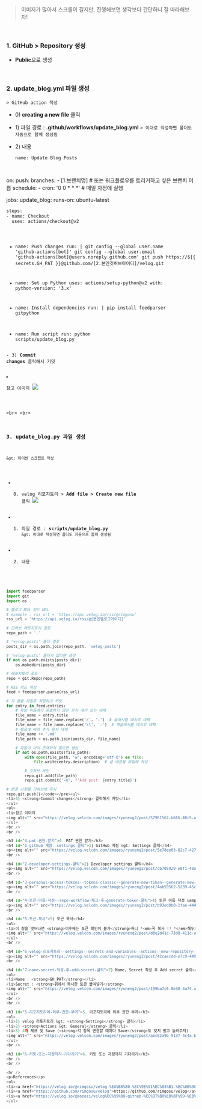 <blockquote>
<p>이미지가 많아서 스크롤이 길지만, 진행해보면 생각보다 간단하니 잘 따라해보자!</p>
</blockquote>
<br />

<h3 id="1-github--repository-생성">1. GitHub &gt; Repository 생성</h3>
<ul>
<li><strong>Public</strong>으로 생성
<img alt="" src="https://velog.velcdn.com/images/ryuneng2/post/f7b72374-1b81-4349-a0fa-447bf61207c4/image.png" />
<img alt="" src="https://velog.velcdn.com/images/ryuneng2/post/1e54ab49-99ff-4a77-a12b-7ed652bfa6c5/image.png" /></li>
</ul>
<br />

<h3 id="2-update_blogyml-파일-생성">2. update_blog.yml 파일 생성</h3>
<p><code>&gt; GitHub action 작성</code></p>
<ul>
<li>0) <strong>creating a new file</strong> 클릭
<img alt="" src="https://velog.velcdn.com/images/ryuneng2/post/3acc5241-bf67-431a-a21d-d388784cf255/image.png" /></li>
</ul>
<ul>
<li>1) 파일 경로 : <strong>.github/workflows/update_blog.yml</strong>
<code>&gt; 이대로 작성하면 폴더도 자동으로 함께 생성됨</code></li>
</ul>
<ul>
<li>2) 내용<pre><code class="language-yml">name: Update Blog Posts

</code></pre>
</li>
</ul>
<p>on:
  push:
      branches:
        - [1.브랜치명]  # 또는 워크플로우를 트리거하고 싶은 브랜치 이름
  schedule:
    - cron: '0 0 * * *'  # 매일 자정에 실행</p>
<p>jobs:
  update_blog:
    runs-on: ubuntu-latest</p>
<pre><code>steps:
- name: Checkout
  uses: actions/checkout@v2

- name: Push changes
  run: |
    git config --global user.name 'github-actions[bot]'
    git config --global user.email 'github-actions[bot]@users.noreply.github.com'
    git push https://${{ secrets.GH_PAT }}@github.com/[2.본인깃허브아이디]/velog.git

- name: Set up Python
  uses: actions/setup-python@v2
  with:
    python-version: '3.x'

- name: Install dependencies
  run: |
    pip install feedparser gitpython

- name: Run script
  run: python scripts/update_blog.py</code></pre><pre><code>- 3) **Commit changes** 클릭해서 커밋


- 참고 이미지
![](https://velog.velcdn.com/images/ryuneng2/post/c7aa3e0f-2658-4c10-b51a-b291e035ceb4/image.png)

&lt;br&gt;
&lt;br&gt;

### 3. update_blog.py 파일 생성
`&gt; 파이썬 스크립트 작성`
- 0) velog 리포지토리 &gt; **Add file &gt; Create new file** 클릭
![](https://velog.velcdn.com/images/ryuneng2/post/9e2bbd3c-d444-4f16-b620-c54f80a2bc72/image.png)


- 1) 파일 경로 : **scripts/update_blog.py**
  `&gt; 이대로 작성하면 폴더도 자동으로 함께 생성됨`


- 2) 내용
```py
import feedparser
import git
import os

# 벨로그 RSS 피드 URL
# example : rss_url = 'https://api.velog.io/rss/@rimgosu'
rss_url = 'https://api.velog.io/rss/@[본인벨로그아이디]'

# 깃허브 레포지토리 경로
repo_path = '.'

# 'velog-posts' 폴더 경로
posts_dir = os.path.join(repo_path, 'velog-posts')

# 'velog-posts' 폴더가 없다면 생성
if not os.path.exists(posts_dir):
    os.makedirs(posts_dir)

# 레포지토리 로드
repo = git.Repo(repo_path)

# RSS 피드 파싱
feed = feedparser.parse(rss_url)

# 각 글을 파일로 저장하고 커밋
for entry in feed.entries:
    # 파일 이름에서 유효하지 않은 문자 제거 또는 대체
    file_name = entry.title
    file_name = file_name.replace('/', '-')  # 슬래시를 대시로 대체
    file_name = file_name.replace('\\', '-')  # 백슬래시를 대시로 대체
    # 필요에 따라 추가 문자 대체
    file_name += '.md'
    file_path = os.path.join(posts_dir, file_name)

    # 파일이 이미 존재하지 않으면 생성
    if not os.path.exists(file_path):
        with open(file_path, 'w', encoding='utf-8') as file:
            file.write(entry.description)  # 글 내용을 파일에 작성

        # 깃허브 커밋
        repo.git.add(file_path)
        repo.git.commit('-m', f'Add post: {entry.title}')

# 변경 사항을 깃허브에 푸시
repo.git.push()</code></pre><ul>
<li>3) <strong>Commit changes</strong> 클릭해서 커밋</li>
</ul>
<ul>
<li>참고 이미지
<img alt="" src="https://velog.velcdn.com/images/ryuneng2/post/57961562-b666-40c5-a50f-38a3d25698ab/image.png" /></li>
</ul>
<br />
<br />

<h3 id="4-pat-권한-받기">4. PAT 권한 받기</h3>
<h4 id="1-github-계정--settings-클릭">1) GitHub 계정 &gt; Settings 클릭</h4>
<p><img alt="" src="https://velog.velcdn.com/images/ryuneng2/post/5e78ee03-82c7-4279-a142-855cc8f8dc30/image.png" /></p>
<br />

<h4 id="2-developer-settings-클릭">2) Developer settings 클릭</h4>
<p><img alt="" src="https://velog.velcdn.com/images/ryuneng2/post/cb705929-e8f1-48ab-a0e3-02dda86a0bf1/image.png" /></p>
<br />

<h4 id="3-personal-access-tokens--tokens-classic--generate-new-token--generate-new-token-classic-클릭">3) Personal access tokens &gt; Tokens (classic) &gt; Generate new token &gt; Generate new token (classic) 클릭</h4>
<p><img alt="" src="https://velog.velcdn.com/images/ryuneng2/post/4ab59562-5239-45c1-9f64-f057cdc4d12c/image.png" /></p>
<br />

<h4 id="4-토큰-이름-작성--repo-workflow-체크-후-generate-token-클릭">4) 토큰 이름 작성 &amp; repo, workflow 체크 후 Generate token 클릭</h4>
<p><img alt="" src="https://velog.velcdn.com/images/ryuneng2/post/b93ed0b0-1fae-4444-8c19-443776180495/image.png" /></p>
<br />

<h4 id="5-토큰-복사">5) 토큰 복사</h4>
<ul>
<li>이 창을 벗어나면 <strong>이후에는 토큰 확인이 불가</strong>하니 *<em>꼭 복사 !! *</em>해두기
<img alt="" src="https://velog.velcdn.com/images/ryuneng2/post/d8e2d41c-73d8-411c-a463-d924f0d929cd/image.png" /></li>
</ul>
<br />

<h4 id="6-velog-리포지토리--settings--secrets-and-variables--actions--new-repository-secret-클릭">6) velog 리포지토리 &gt; Settings &gt; Secrets and Variables &gt; Actions &gt; New repository secret 클릭</h4>
<p><img alt="" src="https://velog.velcdn.com/images/ryuneng2/post/42caecdd-e7c9-4490-9450-f9f4e0b40360/image.png" /></p>
<br />

<h4 id="7-name-secret-작성-후-add-secret-클릭">7) Name, Secret 작성 후 Add secret 클릭</h4>
<ul>
<li>Name : <strong>GH_PAT</strong></li>
<li>Secret : <strong>위에서 복사한 토큰 붙여넣기</strong>
<img alt="" src="https://velog.velcdn.com/images/ryuneng2/post/199ba7c6-8e30-4a74-a82e-eb9add3607f2/image.png" /></li>
</ul>
<br />
<br />

<h3 id="5-리포지토리에-외부-권한-부여">5. 리포지토리에 외부 권한 부여</h3>
<ul>
<li>1) velog 리포지토리 &gt; <strong>Settings</strong> 클릭</li>
<li>2) <strong>Actions &gt; General</strong> 클릭</li>
<li>3) 4개 체크 및 Save (<strong>각 항목 변경할 때마다 Save</strong>도 잊지 말고 눌러주자)
<img alt="" src="https://velog.velcdn.com/images/ryuneng2/post/abc62a9b-9137-4c4a-b774-3a7755862460/image.png" /></li>
</ul>
<br />

<h3 id="6-커밋-또는-자정까지-기다리기">6. 커밋 또는 자정까지 기다리기</h3>
<br />
<br />

<hr />
<p>References</p>
<ul>
<li><a href="https://velog.io/@rimgosu/velog-%EA%B8%80-%EC%9E%91%EC%84%B1-%EC%8B%9C-%EC%9E%90%EB%8F%99%EC%9C%BC%EB%A1%9C-github%EC%97%90-%EC%BB%A4%EB%B0%8B%ED%95%98%EA%B8%B0?utm_source=oneoneone">https://velog.io/@rimgosu/velog</a></li>
<li><a href="https://github.com/rimgosu/velog">https://github.com/rimgosu/velog</a></li>
<li><a href="https://velog.io/@sooozi/velog%EC%99%80-github-%EC%97%B0%EB%8F%99-%EB%B2%A8%EB%A1%9C%EA%B7%B8-%EA%B8%80%EC%93%B0%EA%B3%A0-%EC%9E%94%EB%94%94%EC%8B%AC%EA%B8%B0#3-update_blogyml%ED%8C%8C%EC%9D%BC%EC%97%90-github-action-%EC%9E%91%EC%84%B1">https://velog.io/@sooozi/velog</a></li>
</ul>